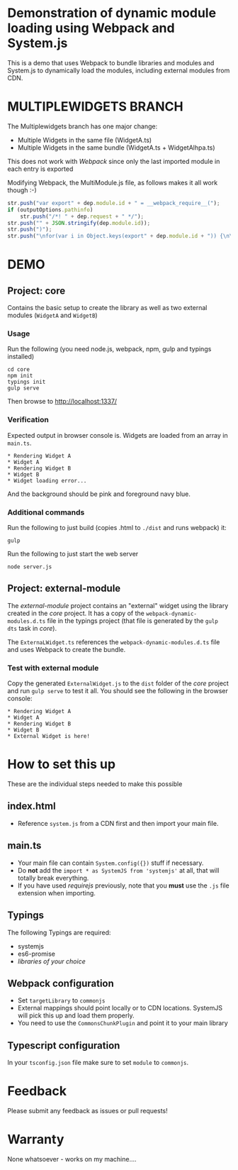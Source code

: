# Demonstration of dynamic module loading using Webpack and System.js

This is a demo that uses Webpack to bundle libraries and modules and System.js to dynamically load the modules, 
including external modules from CDN.


# **MULTIPLEWIDGETS BRANCH**
The Multiplewidgets branch has one major change:

* Multiple Widgets in the same file (WidgetA.ts)
* Multiple Widgets in the same bundle (WidgetA.ts + WidgetAlhpa.ts)

This does not work with *Webpack* since only the last imported module in each entry is exported

Modifying Webpack, the MultiModule.js file, as follows makes it all work though :-)

```JavaScript
str.push("var export" + dep.module.id + " = __webpack_require__(");
if (outputOptions.pathinfo)
    str.push("/*! " + dep.request + " */");
str.push("" + JSON.stringify(dep.module.id));
str.push(")");
str.push("\nfor(var i in Object.keys(export" + dep.module.id + ")) {\n\tmodule.exports[Object.keys(export" + dep.module.id + ")[i]] = export" + dep.module.id + "[Object.keys(export" + dep.module.id + ")[i]]\n}");
```



# DEMO

## Project: core

Contains the basic setup to create the library as well as two external modules (`WidgetA` and `WidgetB`)

### Usage

Run the following (you need node.js, webpack, npm, gulp and typings installed)
```
cd core
npm init
typings init
gulp serve
```

Then browse to [http://localhost:1337/](http://localhost:1337/)

### Verification

Expected output in browser console is. Widgets are loaded from an array in `main.ts`.
```  
* Rendering Widget A
* Widget A
* Rendering Widget B
* Widget B
* Widget loading error...
```

And the background should be pink and foreground navy blue.

### Additional commands

Run the following to just build (copies .html to `./dist` and runs webpack) it:

```
gulp
```

Run the following to just start the web server

```
node server.js
```

## Project: external-module

The *external-module* project contains an "external" widget using the library
created in the *core* project. It has a copy of the `webpack-dynamic-modules.d.ts` file in
the typings project (that file is generated by the `gulp dts` task in *core*).

The `ExternaLWidget.ts` references the `webpack-dynamic-modules.d.ts` file and uses
Webpack to create the bundle.

### Test with external module

Copy the generated `ExternalWidget.js` to the `dist` folder of the *core* project and 
run `gulp serve` to test it all. You should see the following in the browser console:

```  
* Rendering Widget A
* Widget A
* Rendering Widget B
* Widget B
* External Widget is here!
```

# How to set this up

These are the individual steps needed to make this possible

## index.html

* Reference `system.js` from a CDN first and then import your main file.

## main.ts

* Your main file can contain `System.config({})` stuff if necessary.
* Do **not** add the `import * as SystemJS from 'systemjs'` at all, that will totally break everything.
* If you have used *requirejs*  previously, note that you **must** use the `.js` file extension when importing.

## Typings

The following Typings are required:

* systemjs
* es6-promise
* *libraries of your choice*

## Webpack configuration

* Set `targetLibrary` to `commonjs`
* External mappings should point locally or to CDN locations. SystemJS will pick this up and load them properly.
* You need to use the `CommonsChunkPlugin` and point it to your main library

## Typescript configuration

In your `tsconfig.json` file make sure to set `module` to `commonjs`.

# Feedback

Please submit any feedback as issues or pull requests!

# Warranty

None whatsoever - works on my machine....
